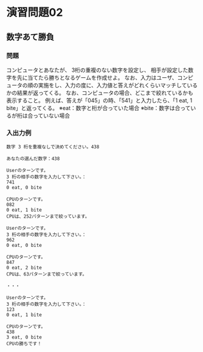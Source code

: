 # 演習問題02
## 数字あて勝負
### 問題
コンピュータとあなたが、 3桁の重複のない数字を設定し、
相手が設定した数字を先に当てたら勝ちとなるゲームを作成せよ。
なお、入力はユーザ、コンピュータの順の実施をし、入力の度に、入力値と答えがどれくらいマッチしているかの結果が返ってくる。
なお、コンピュータの場合、どこまで絞れているかも表示すること。
例えば、答えが「045」の時、「541」と入力したら、「1 eat, 1 bite」と返ってくる。
※eat：数字と桁が合っていた場合
※bite：数字は合っているが桁は合っていない場合

### 入出力例
```
数字 3 桁を重複なしで決めてください。438

あなたの選んだ数字：438

Userのターンです。
3 桁の相手の数字を入力して下さい。：
741
0 eat, 0 bite

CPUのターンです。
082
0 eat, 1 bite
CPUは、252パターンまで絞っています。

Userのターンです。
3 桁の相手の数字を入力して下さい。：
962
0 eat, 0 bite

CPUのターンです。
847
0 eat, 2 bite
CPUは、63パターンまで絞っています。

・・・

Userのターンです。
3 桁の相手の数字を入力して下さい。：
123
0 eat, 1 bite

CPUのターンです。
438
3 eat, 0 bite
CPUの勝ちです！
```

